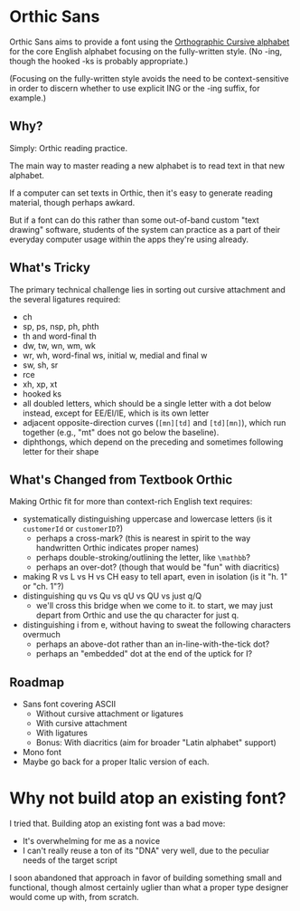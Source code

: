 # Orthic Sans
Orthic Sans aims to provide a font using the [Orthographic Cursive alphabet](https://jeremy-w.github.io/orthic/manual#the-cursive-alphabet) for the core English alphabet focusing on the fully-written style. (No -ing, though the hooked -ks is probably appropriate.)

(Focusing on the fully-written style avoids the need to be context-sensitive in order to discern whether to use explicit ING or the -ing suffix, for example.)

## Why?
Simply: Orthic reading practice.

The main way to master reading a new alphabet is to read text in that new alphabet.

If a computer can set texts in Orthic, then it's easy to generate reading material, though perhaps awkard.

But if a font can do this rather than some out-of-band custom "text drawing" software,  students of the system can practice as a part of their everyday computer usage within the apps they're using already.

## What's Tricky
The primary technical challenge lies in sorting out cursive attachment and the several ligatures required:

- ch
- sp, ps, nsp, ph, phth
- th and word-final th
- dw, tw, wn, wm, wk
- wr, wh, word-final ws, initial w, medial and final w
- sw, sh, sr
- rce
- xh, xp, xt
- hooked ks
- all doubled letters, which should be a single letter with a dot below instead, except for EE/EI/IE, which is its own letter
- adjacent opposite-direction curves (`[mn][td]` and `[td][mn]`), which run together (e.g., "mt" does not go below the baseline).
- diphthongs, which depend on the preceding and sometimes following letter for their shape

## What's Changed from Textbook Orthic
Making Orthic fit for more than context-rich English text requires:

- systematically distinguishing uppercase and lowercase letters (is it `customerId` or `customerID`?)
    - perhaps a cross-mark? (this is nearest in spirit to the way handwritten Orthic indicates proper names)
    - perhaps double-stroking/outlining the letter, like `\mathbb`?
    - perhaps an over-dot? (though that would be "fun" with diacritics)
- making R vs L vs H vs CH easy to tell apart, even in isolation (is it "h. 1" or "ch. 1"?)
- distinguishing qu vs Qu vs qU vs QU vs just q/Q
    - we'll cross this bridge when we come to it. to start, we may just depart from Orthic and use the qu character for just q.
- distinguishing i from e, without having to sweat the following characters overmuch
    - perhaps an above-dot rather than an in-line-with-the-tick dot?
    - perhaps an "embedded" dot at the end of the uptick for I?

## Roadmap
- Sans font covering ASCII
    - Without cursive attachment or ligatures
    - With cursive attachment
    - With ligatures
    - Bonus: With diacritics (aim for broader "Latin alphabet" support)
- Mono font
- Maybe go back for a proper Italic version of each.

# Why not build atop an existing font?
I tried that. Building atop an existing font was a bad move:

- It's overwhelming for me as a novice
- I can't really reuse a ton of its "DNA" very well, due to the peculiar needs
  of the target script

I soon abandoned that approach in favor of building something small and
functional, though almost certainly uglier than what a proper type designer
would come up with, from scratch.
